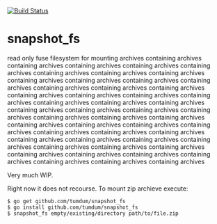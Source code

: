 [![Build Status](https://travis-ci.org/tumdum/snapshot_fs.svg?branch=go)](https://travis-ci.org/tumdum/snapshot_fs)
# snapshot_fs
read only fuse filesystem for mounting archives containing archives containing archives containing archives containing archives containing archives containing archives containing archives containing archives containing archives containing archives containing archives containing archives containing archives containing archives containing archives containing archives containing archives containing archives containing archives containing archives containing archives containing archives containing archives containing archives containing archives containing archives containing archives containing archives containing archives containing archives containing archives containing archives containing archives containing archives containing archives containing archives containing archives containing archives containing archives containing archives containing archives containing archives containing archives containing archives containing archives containing archives containing archives containing archives containing archives containing archives

Very much WIP.

Right now it does not recourse. To mount zip archieve execute:
```
$ go get github.com/tumdum/snapshot_fs
$ go install github.com/tumdum/snapshot_fs
$ snapshot_fs empty/existing/directory path/to/file.zip
```
